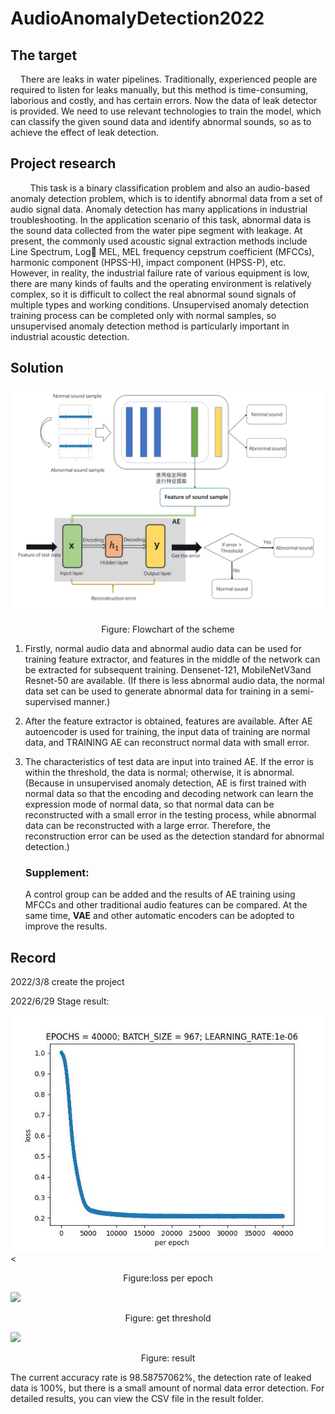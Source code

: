 # AudioAnomalyDetection2022

## The target

    There are leaks in water pipelines. Traditionally, experienced people are required to listen for leaks manually, but this method is time-consuming, laborious and costly, and has certain errors. Now the data of leak detector is provided. We need to use relevant technologies to train the model, which can classify the given sound data and identify abnormal sounds, so as to achieve the effect of leak detection.



## Project research

        This task is a binary classification problem and also an audio-based anomaly detection problem, which is to identify abnormal data from a set of audio signal data. Anomaly detection has many applications in industrial troubleshooting. In the application scenario of this task, abnormal data is the sound data collected from the water pipe segment with leakage. At present, the commonly used acoustic signal extraction methods include Line Spectrum, Log MEL, MEL frequency cepstrum coefficient (MFCCs), harmonic component (HPSS-H), impact component (HPSS-P), etc. However, in reality, the industrial failure rate of various equipment is low, there are many kinds of faults and the operating environment is relatively complex, so it is difficult to collect the real abnormal sound signals of multiple types and working conditions. Unsupervised anomaly detection training process can be completed only with normal samples, so unsupervised anomaly detection method is particularly important in industrial acoustic detection.


## Solution

![img.png](img.png)

<center>Figure: Flowchart of the scheme</center>

1. Firstly, normal audio data and abnormal audio data can be used for training feature extractor, and features in the middle of the network can be extracted for subsequent training. Densenet-121, MobileNetV3and Resnet-50 are available. (If there is less abnormal audio data, the normal data set can be used to generate abnormal data for training in a semi-supervised manner.)

2. After the feature extractor is obtained, features are available. After AE autoencoder is used for training, the input data of training are normal data, and TRAINING AE can reconstruct normal data with small error.

3. The characteristics of test data are input into trained AE. If the error is within the threshold, the data is normal; otherwise, it is abnormal. (Because in unsupervised anomaly detection, AE is first trained with normal data so that the encoding and decoding network can learn the expression mode of normal data, so that normal data can be reconstructed with a small error in the testing process, while abnormal data can be reconstructed with a large error. Therefore, the reconstruction error can be used as the detection standard for abnormal detection.)
   
   ### Supplement:
   
   A control group can be added and the results of AE training using MFCCs and other traditional audio features can be compared. At the same time, **VAE** and other automatic encoders can be adopted to improve the results.

## Record

2022/3/8  create the project

2022/6/29  Stage result:

![](log/loss_all_t-f_vae.jpg)<

<center>Figure:loss per epoch</center>



![](D:\Audio_anomaly_detection\model\threshold_t-f_vae.png)

<center>Figure: get threshold</center>

![](D:\Audio_anomaly_detection\result\result_t-f_vae.png)

<center>Figure: result</center>

The current accuracy rate is 98.58757062%, the detection rate of leaked data is 100%, but there is a small amount of normal data error detection. For detailed results, you can view the CSV file in the result folder.
